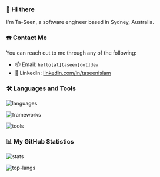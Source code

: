 ### 👋 Hi there

I'm Ta-Seen, a software engineer based in Sydney, Australia.

### ☎️ Contact Me

You can reach out to me through any of the following:

- 📫 Email: `hello[at]taseen[dot]dev`
- 👔 LinkedIn: [linkedin.com/in/taseenislam][linkedin]

[linkedin]: https://linkedin.com/in/taseenislam

### 🛠️ Languages and Tools

<!-- Icons from https://github.com/tandpfun/skill-icons -->

![languages](https://skillicons.dev/icons?i=c,js,lua,rust,swift,ts)

![frameworks](https://skillicons.dev/icons?i=react,nextjs,nodejs,remix,solidjs,svelte,tailwind,tauri)

![tools](https://skillicons.dev/icons?i=docker,figma,neovim,npm,obsidian,pnpm,yarn)

### 📊 My GitHub Statistics

<!-- Statistics from https://github.com/anuraghazra/github-readme-stats -->

![stats](https://github-readme-stats.vercel.app/api?username=ta5een&show_icons=true&hide_border=true)

![top-langs](https://github-readme-stats.vercel.app/api/top-langs/?username=ta5een&show_icons=true&layout=pie)
